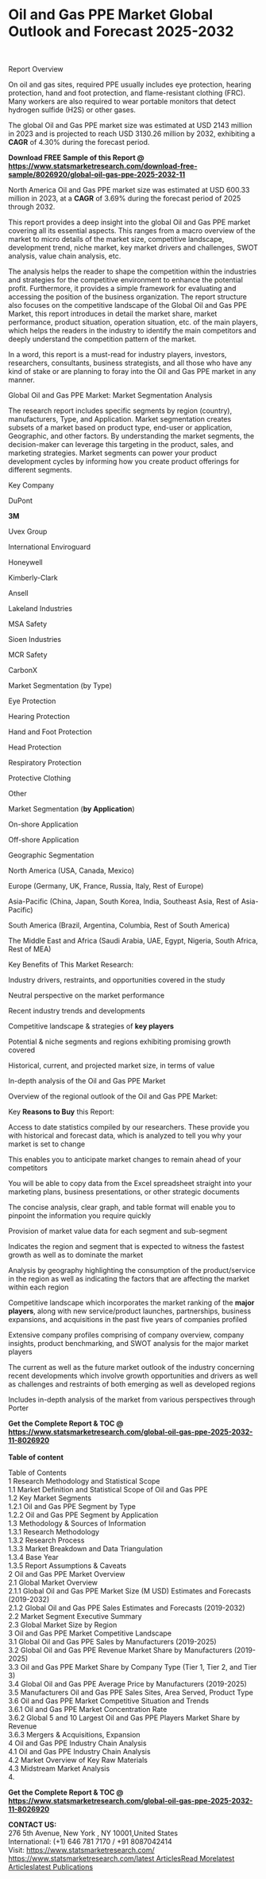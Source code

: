 <h1>Oil and Gas PPE Market Global Outlook and Forecast 2025-2032</h1><br/><p>Report Overview</p><p>On oil and gas sites, required PPE usually includes eye protection, hearing protection, hand and foot protection, and flame-resistant clothing (FRC). Many workers are also required to wear portable monitors that detect hydrogen sulfide (H2S) or other gases.</p><p>The global Oil and Gas PPE market size was estimated at USD 2143 million in 2023 and is projected to reach USD 3130.26 million by 2032, exhibiting a <strong>CAGR</strong> of 4.30% during the forecast period.</p><p><strong>Download FREE Sample of this Report @ <a href="https://www.statsmarketresearch.com/download-free-sample/8026920/global-oil-gas-ppe-2025-2032-11">https://www.statsmarketresearch.com/download-free-sample/8026920/global-oil-gas-ppe-2025-2032-11</a></strong></p><p>North America Oil and Gas PPE market size was estimated at USD 600.33 million in 2023, at a <strong>CAGR</strong> of 3.69% during the forecast period of 2025 through 2032.</p><p>This report provides a deep insight into the global Oil and Gas PPE market covering all its essential aspects. This ranges from a macro overview of the market to micro details of the market size, competitive landscape, development trend, niche market, key market drivers and challenges, SWOT analysis, value chain analysis, etc.</p><p>The analysis helps the reader to shape the competition within the industries and strategies for the competitive environment to enhance the potential profit. Furthermore, it provides a simple framework for evaluating and accessing the position of the business organization. The report structure also focuses on the competitive landscape of the Global Oil and Gas PPE Market, this report introduces in detail the market share, market performance, product situation, operation situation, etc. of the main players, which helps the readers in the industry to identify the main competitors and deeply understand the competition pattern of the market.</p><p>In a word, this report is a must-read for industry players, investors, researchers, consultants, business strategists, and all those who have any kind of stake or are planning to foray into the Oil and Gas PPE market in any manner.</p><p>Global Oil and Gas PPE Market: Market Segmentation Analysis</p><p>The research report includes specific segments by region (country), manufacturers, Type, and Application. Market segmentation creates subsets of a market based on product type, end-user or application, Geographic, and other factors. By understanding the market segments, the decision-maker can leverage this targeting in the product, sales, and marketing strategies. Market segments can power your product development cycles by informing how you create product offerings for different segments.</p><p>Key Company</p><p>DuPont</p><p><strong>3M</strong></p><p>Uvex Group</p><p>International Enviroguard</p><p>Honeywell</p><p>Kimberly-Clark</p><p>Ansell</p><p>Lakeland Industries</p><p>MSA Safety</p><p>Sioen Industries</p><p>MCR Safety</p><p>CarbonX</p><p>Market Segmentation (by Type)</p><p>Eye Protection</p><p>Hearing Protection</p><p>Hand and Foot Protection</p><p>Head Protection</p><p>Respiratory Protection</p><p>Protective Clothing</p><p>Other</p><p>Market Segmentation (<strong>by Application</strong>)</p><p>On-shore Application</p><p>Off-shore Application</p><p>Geographic Segmentation</p><p>North America (USA, Canada, Mexico)</p><p>Europe (Germany, UK, France, Russia, Italy, Rest of Europe)</p><p>Asia-Pacific (China, Japan, South Korea, India, Southeast Asia, Rest of Asia-Pacific)</p><p>South America (Brazil, Argentina, Columbia, Rest of South America)</p><p>The Middle East and Africa (Saudi Arabia, UAE, Egypt, Nigeria, South Africa, Rest of MEA)</p><p>Key Benefits of This Market Research:</p><p>Industry drivers, restraints, and opportunities covered in the study</p><p>Neutral perspective on the market performance</p><p>Recent industry trends and developments</p><p>Competitive landscape & strategies of <strong>key players</strong></p><p>Potential & niche segments and regions exhibiting promising growth covered</p><p>Historical, current, and projected market size, in terms of value</p><p>In-depth analysis of the Oil and Gas PPE Market</p><p>Overview of the regional outlook of the Oil and Gas PPE Market:</p><p>Key <strong>Reasons to Buy</strong> this Report:</p><p>Access to date statistics compiled by our researchers. These provide you with historical and forecast data, which is analyzed to tell you why your market is set to change</p><p>This enables you to anticipate market changes to remain ahead of your competitors</p><p>You will be able to copy data from the Excel spreadsheet straight into your marketing plans, business presentations, or other strategic documents</p><p>The concise analysis, clear graph, and table format will enable you to pinpoint the information you require quickly</p><p>Provision of market value data for each segment and sub-segment</p><p>Indicates the region and segment that is expected to witness the fastest growth as well as to dominate the market</p><p>Analysis by geography highlighting the consumption of the product/service in the region as well as indicating the factors that are affecting the market within each region</p><p>Competitive landscape which incorporates the market ranking of the <strong>major players</strong>, along with new service/product launches, partnerships, business expansions, and acquisitions in the past five years of companies profiled</p><p>Extensive company profiles comprising of company overview, company insights, product benchmarking, and SWOT analysis for the major market players</p><p>The current as well as the future market outlook of the industry concerning recent developments which involve growth opportunities and drivers as well as challenges and restraints of both emerging as well as developed regions</p><p>Includes in-depth analysis of the market from various perspectives through Porter</p><div><b>Get the Complete Report & TOC @ <a href="https://www.statsmarketresearch.com/global-oil-gas-ppe-2025-2032-11-8026920">https://www.statsmarketresearch.com/global-oil-gas-ppe-2025-2032-11-8026920</a></b></div><br><b>Table of content</b><p>Table of Contents<br />1 Research Methodology and Statistical Scope<br />1.1 Market Definition and Statistical Scope of Oil and Gas PPE<br />1.2 Key Market Segments<br />1.2.1 Oil and Gas PPE Segment by Type<br />1.2.2 Oil and Gas PPE Segment by Application<br />1.3 Methodology & Sources of Information<br />1.3.1 Research Methodology<br />1.3.2 Research Process<br />1.3.3 Market Breakdown and Data Triangulation<br />1.3.4 Base Year<br />1.3.5 Report Assumptions & Caveats<br />2 Oil and Gas PPE Market Overview<br />2.1 Global Market Overview<br />2.1.1 Global Oil and Gas PPE Market Size (M USD) Estimates and Forecasts (2019-2032)<br />2.1.2 Global Oil and Gas PPE Sales Estimates and Forecasts (2019-2032)<br />2.2 Market Segment Executive Summary<br />2.3 Global Market Size by Region<br />3 Oil and Gas PPE Market Competitive Landscape<br />3.1 Global Oil and Gas PPE Sales by Manufacturers (2019-2025)<br />3.2 Global Oil and Gas PPE Revenue Market Share by Manufacturers (2019-2025)<br />3.3 Oil and Gas PPE Market Share by Company Type (Tier 1, Tier 2, and Tier 3)<br />3.4 Global Oil and Gas PPE Average Price by Manufacturers (2019-2025)<br />3.5 Manufacturers Oil and Gas PPE Sales Sites, Area Served, Product Type<br />3.6 Oil and Gas PPE Market Competitive Situation and Trends<br />3.6.1 Oil and Gas PPE Market Concentration Rate<br />3.6.2 Global 5 and 10 Largest Oil and Gas PPE Players Market Share by Revenue<br />3.6.3 Mergers & Acquisitions, Expansion<br />4 Oil and Gas PPE Industry Chain Analysis<br />4.1 Oil and Gas PPE Industry Chain Analysis<br />4.2 Market Overview of Key Raw Materials<br />4.3 Midstream Market Analysis<br />4.<br><div><b>Get the Complete Report & TOC @ <a href="https://www.statsmarketresearch.com/global-oil-gas-ppe-2025-2032-11-8026920">https://www.statsmarketresearch.com/global-oil-gas-ppe-2025-2032-11-8026920</a></b></div></p> <b>CONTACT US:</b><br>276 5th Avenue, New York , NY 10001,United States<br>International: (+1) 646 781 7170 / +91 8087042414<br>Visit: <a href="https://www.statsmarketresearch.com/">https://www.statsmarketresearch.com/</a><br><a href="https://gyeongbokgung.com">https://www.statsmarketresearch.com/</a><a href="https://hallyeomaritime.com">latest Articles</a><a href="https://jingwansa.com">Read More</a><a href=https://nguoiviet.jp/">latest Articles</a><a href="https://www.intelmarketresearch.com/">latest Publications</a>